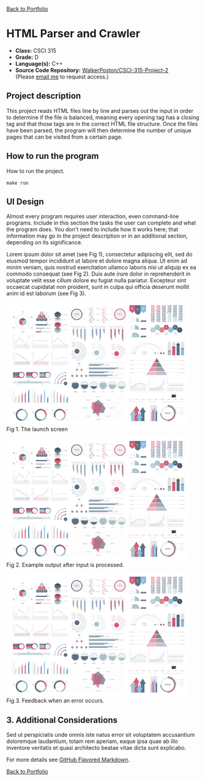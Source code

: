 [Back to Portfolio](./)

HTML Parser and Crawler
===============

-   **Class:** CSCI 315
-   **Grade:** D
-   **Language(s):** C++
-   **Source Code Repository:** [WalkerPoston/CSCI-315-Project-2](https://github.com/WalkerPoston/CSCI-315-Project-2)  
    (Please [email me](mailto:walkerposton@gmail.com?subject=GitHub%20Access) to request access.)

## Project description

This project reads HTML files line by line and parses out the input in order to determine if the file is balanced, meaning every opening tag has a closing tag and that those tags are in the correct HTML file structure. Once the files have been parsed, the program will then determine the number of unique pages that can be visited from a certain page.

## How to run the program

How to run the project.

```
make run
```


## UI Design

Almost every program requires user interaction, even command-line programs. Include in this section the tasks the user can complete and what the program does. You don't need to include how it works here; that information may go in the project description or in an additional section, depending on its significance.

Lorem ipsum dolor sit amet (see Fig 1), consectetur adipiscing elit, sed do eiusmod tempor incididunt ut labore et dolore magna aliqua. Ut enim ad minim veniam, quis nostrud exercitation ullamco laboris nisi ut aliquip ex ea commodo consequat (see Fig 2). Duis aute irure dolor in reprehenderit in voluptate velit esse cillum dolore eu fugiat nulla pariatur. Excepteur sint occaecat cupidatat non proident, sunt in culpa qui officia deserunt mollit anim id est laborum (see Fig 3).

![screenshot](images/dummy_thumbnail.jpg)  
Fig 1. The launch screen

![screenshot](images/dummy_thumbnail.jpg)  
Fig 2. Example output after input is processed.

![screenshot](images/dummy_thumbnail.jpg)  
Fig 3. Feedback when an error occurs.

## 3. Additional Considerations

Sed ut perspiciatis unde omnis iste natus error sit voluptatem accusantium doloremque laudantium, totam rem aperiam, eaque ipsa quae ab illo inventore veritatis et quasi architecto beatae vitae dicta sunt explicabo. 

For more details see [GitHub Flavored Markdown](https://guides.github.com/features/mastering-markdown/).

[Back to Portfolio](./)
